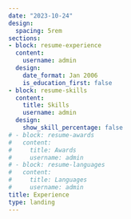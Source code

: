 ```yaml
---
date: "2023-10-24"
design:
  spacing: 5rem
sections:
- block: resume-experience
  content:
    username: admin
  design:
    date_format: Jan 2006
    is_education_first: false
- block: resume-skills
  content:
    title: Skills
    username: admin
  design:
    show_skill_percentage: false
# - block: resume-awards
#   content:
#     title: Awards
#     username: admin
# - block: resume-languages
#   content:
#     title: Languages
#     username: admin
title: Experience
type: landing
---
```

